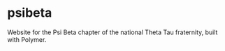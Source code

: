 psibeta
=======

Website for the Psi Beta chapter of the national Theta Tau fraternity, built with Polymer.
